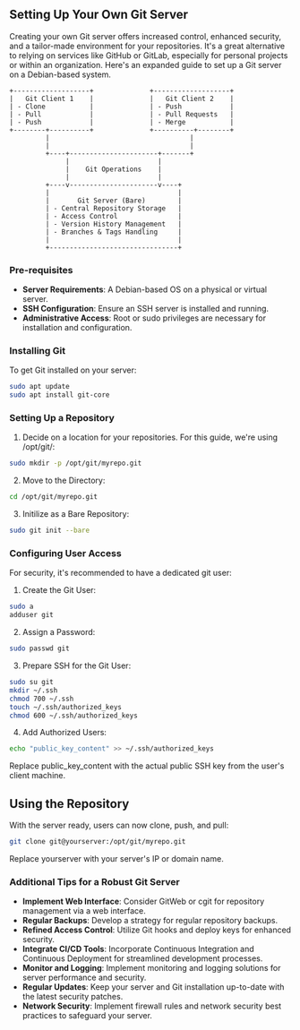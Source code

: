 ## Setting Up Your Own Git Server

Creating your own Git server offers increased control, enhanced security, and a tailor-made environment for your repositories. It's a great alternative to relying on services like GitHub or GitLab, especially for personal projects or within an organization. Here's an expanded guide to set up a Git server on a Debian-based system.

```
+-------------------+              +-------------------+
|   Git Client 1    |              |   Git Client 2    |
| - Clone           |              | - Push            |
| - Pull            |              | - Pull Requests   |
| - Push            |              | - Merge           |
+--------+----------+              +----------+--------+
         |                                   |
         |                                   |
         +----+----------------------+-------+
              |                      |
              |    Git Operations    |
              |                      |
         +----v----------------------v----+
         |                                |
         |       Git Server (Bare)        |
         | - Central Repository Storage   |
         | - Access Control               |
         | - Version History Management   |
         | - Branches & Tags Handling     |
         |                                |
         +--------------------------------+
```

### Pre-requisites

- **Server Requirements**: A Debian-based OS on a physical or virtual server.
- **SSH Configuration**: Ensure an SSH server is installed and running.
- **Administrative Access**: Root or sudo privileges are necessary for installation and configuration.

### Installing Git

To get Git installed on your server:

```bash
sudo apt update
sudo apt install git-core
```

### Setting Up a Repository

1. Decide on a location for your repositories. For this guide, we're using /opt/git/:

```bash
sudo mkdir -p /opt/git/myrepo.git
```

2. Move to the Directory:

```bash
cd /opt/git/myrepo.git
```

3. Initilize as a Bare Repository:

```bash
sudo git init --bare
```

### Configuring User Access

For security, it's recommended to have a dedicated git user:

1. Create the Git User:

```bash
sudo a
adduser git
```

2. Assign a Password:

```bash
sudo passwd git
```

3. Prepare SSH for the Git User:

```bash
sudo su git
mkdir ~/.ssh
chmod 700 ~/.ssh
touch ~/.ssh/authorized_keys
chmod 600 ~/.ssh/authorized_keys
```

4. Add Authorized Users:

```bash
echo "public_key_content" >> ~/.ssh/authorized_keys
```

Replace public_key_content with the actual public SSH key from the user's client machine.

## Using the Repository

With the server ready, users can now clone, push, and pull:

```bash
git clone git@yourserver:/opt/git/myrepo.git
```

Replace yourserver with your server's IP or domain name.

### Additional Tips for a Robust Git Server

- **Implement Web Interface**: Consider GitWeb or cgit for repository management via a web interface.
- **Regular Backups**: Develop a strategy for regular repository backups.
- **Refined Access Control**: Utilize Git hooks and deploy keys for enhanced security.
- **Integrate CI/CD Tools**: Incorporate Continuous Integration and Continuous Deployment for streamlined development processes.
- **Monitor and Logging**: Implement monitoring and logging solutions for server performance and security.
- **Regular Updates**: Keep your server and Git installation up-to-date with the latest security patches.
- **Network Security**: Implement firewall rules and network security best practices to safeguard your server.

